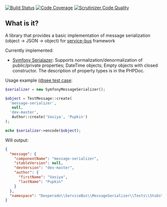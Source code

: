 [![Build Status](https://travis-ci.org/mmasiukevich/message-serializer.svg?branch=master)](https://travis-ci.org/mmasiukevich/message-serializer)
[![Code Coverage](https://scrutinizer-ci.com/g/mmasiukevich/message-serializer/badges/coverage.png?b=master)](https://scrutinizer-ci.com/g/mmasiukevich/message-serializer/?branch=master)
[![Scrutinizer Code Quality](https://scrutinizer-ci.com/g/mmasiukevich/message-serializer/badges/quality-score.png?b=master)](https://scrutinizer-ci.com/g/mmasiukevich/message-serializer/?branch=master)

## What is it?

A library that provides a basic implementation of message serialization (object -> JSON -> object) for [service-bus](https://github.com/mmasiukevich/service-bus) framework

Currently implemented:
* [Symfony Serialazer](https://github.com/mmasiukevich/message-serializer/blob/master/src/Symfony/SymfonyMessageSerializer.php): Supports normalization/denormalization of public/private properties; DateTime objects; Empty objects with closed constructor. The description of property types is in the PHPDoc.

Usage example ([@see test case](https://github.com/mmasiukevich/message-serializer/blob/master/tests/Symfony/SymfonyMessageSerializerTest.php#L210):

```php
$serializer = new SymfonyMessageSerializer();

$object = TestMessage::create(
  'message-serializer',
   null,
  'dev-master',
   Author::create('Vasiya', 'Pupkin')
);

echo $serializer->encode($object);
```
Will output:
```json
{
  "message": {
    "componentName": "message-serializer",
    "stableVersion": null,
    "devVersion": "dev-master",
    "author": {
      "firstName": "Vasiya",
      "lastName": "Pupkin"
    }
  },
  "namespace": "Desperado\\ServiceBus\\MessageSerializer\\Tests\\Stubs\\TestMessage"
}
```
